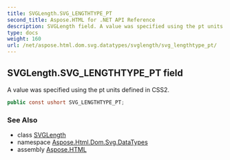 ```yaml
---
title: SVGLength.SVG_LENGTHTYPE_PT
second_title: Aspose.HTML for .NET API Reference
description: SVGLength field. A value was specified using the pt units defined in CSS2
type: docs
weight: 160
url: /net/aspose.html.dom.svg.datatypes/svglength/svg_lengthtype_pt/
---
```

## SVGLength.SVG_LENGTHTYPE_PT field

A value was specified using the pt units defined in CSS2.

```csharp
public const ushort SVG_LENGTHTYPE_PT;
```

### See Also

* class [SVGLength](../)
* namespace [Aspose.Html.Dom.Svg.DataTypes](../../svglength/)
* assembly [Aspose.HTML](../../../)

